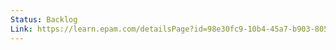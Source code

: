 ```yaml
---
Status: Backlog
Link: https://learn.epam.com/detailsPage?id=98e30fc9-10b4-45a7-b903-805e8cbc6c45
---
```

